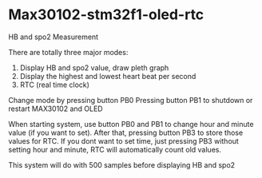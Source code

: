 # Max30102-stm32f1-oled-rtc

HB and spo2 Measurement 

There are totally three major modes:
1. Display HB and spo2 value, draw pleth graph
2. Display the highest and lowest heart beat per second
3. RTC (real time clock)

Change mode by pressing button PB0
Pressing button PB1 to shutdown or restart MAX30102 and OLED

When starting system, use button PB0 and PB1 to change hour and minute value (if you want to set). After that, pressing button PB3 to store those values for RTC.
If you dont want to set time, just pressing PB3 without setting hour and minute, RTC will automatically count old values.

This system will do with 500 samples before displaying HB and spo2



